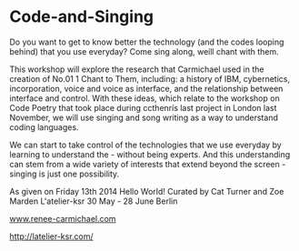Code-and-Singing
================

Do you want to get to know better the technology (and the codes looping behind) that you use everyday? Come sing along, weíll chant with them. 

This workshop will explore the research that Carmichael used in the creation of No.01 1 Chant to Them, including: a history of IBM, cybernetics, incorporation, voice and voice as interface, and the relationship between interface and control. With these ideas, which relate to the workshop on Code Poetry that took place during ccthenrís last project in London last November, we will use singing and song writing as a way to understand coding languages.

We can start to take control of the technologies that we use everyday by learning to understand the - without being experts. And this understanding can stem from a wide variety of interests that extend beyond the screen  - singing is just one possibility.

As given on Friday 13th 2014
Hello World!
Curated by Cat Turner and Zoe Marden
L'atelier-ksr
30 May - 28 June
Berlin 

www.renee-carmichael.com

http://latelier-ksr.com/





